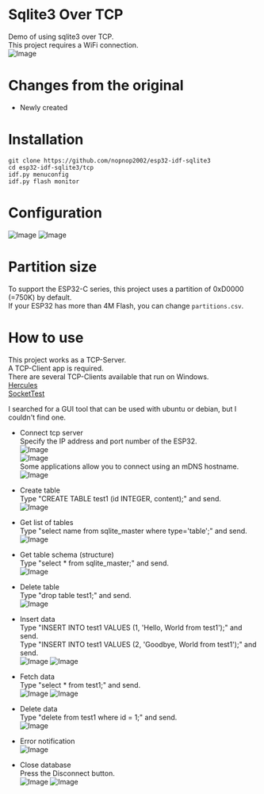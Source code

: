 # Sqlite3 Over TCP
Demo of using sqlite3 over TCP.   
This project requires a WiFi connection.   
![Image](https://github.com/user-attachments/assets/9e03a3a0-c163-46a2-893c-03e0526c5a48)

# Changes from the original   
- Newly created   

# Installation
```
git clone https://github.com/nopnop2002/esp32-idf-sqlite3
cd esp32-idf-sqlite3/tcp
idf.py menuconfig
idf.py flash monitor
```

# Configuration
![Image](https://github.com/user-attachments/assets/9b703004-7522-4624-8ae8-373f7c0544dd)
![Image](https://github.com/user-attachments/assets/c7fcefc3-dc7e-4ea2-ac7e-4481e3763e4f)


# Partition size
To support the ESP32-C series, this project uses a partition of 0xD0000 (=750K) by default.   
If your ESP32 has more than 4M Flash, you can change ```partitions.csv```.   


# How to use
This project works as a TCP-Server.   
A TCP-Client app is required.   
There are several TCP-Clients available that run on Windows.   
[Hercules](https://www.hw-group.com/software/hercules-setup-utility)   
[SocketTest](https://sourceforge.net/projects/sockettest/)   

I searched for a GUI tool that can be used with ubuntu or debian, but I couldn't find one.   


- Connect tcp server   
 Specify the IP address and port number of the ESP32.   
![Image](https://github.com/user-attachments/assets/04472473-3afa-435a-8450-1636f5a7aaf9)   
![Image](https://github.com/user-attachments/assets/11b02618-96fe-40f3-8864-cee05e6bcc99)   
 Some applications allow you to connect using an mDNS hostname.
![Image](https://github.com/user-attachments/assets/3fe6b00b-3966-4e1a-b13e-062412999b16)

- Create table   
Type "CREATE TABLE test1 (id INTEGER, content);" and send.   
![Image](https://github.com/user-attachments/assets/d7c3f6c0-8858-4f1a-9c69-c4263f9eedf8)

- Get list of tables   
Type "select name from sqlite_master where type='table';" and send.   
![Image](https://github.com/user-attachments/assets/3f777ff0-3ecc-4bce-8ab9-f68e1666a2ed)

- Get table schema (structure)   
Type "select * from sqlite_master;" and send.   
![Image](https://github.com/user-attachments/assets/3af26414-7480-4332-8a59-004784e2ec2a)

- Delete table   
Type "drop table test1;" and send.   
![Image](https://github.com/user-attachments/assets/6df27a87-f668-4a7f-90c4-28899a9e1ee8)

- Insert data   
Type "INSERT INTO test1 VALUES (1, 'Hello, World from test1');" and send.   
Type "INSERT INTO test1 VALUES (2, 'Goodbye, World from test1');" and send.   
![Image](https://github.com/user-attachments/assets/254f2101-dbd3-4b09-a6ee-c13af3cef44b)
![Image](https://github.com/user-attachments/assets/8f1daba1-3cf7-473c-9e6f-936792713114)

- Fetch data   
Type "select * from test1;" and send.   
![Image](https://github.com/user-attachments/assets/849435c0-a1c3-4ad4-98da-2095771234cb)
![Image](https://github.com/user-attachments/assets/9e03a3a0-c163-46a2-893c-03e0526c5a48)

- Delete data   
Type "delete from test1 where id = 1;" and send.   
![Image](https://github.com/user-attachments/assets/305aab97-8e42-4f45-967d-ef664e0f4228)

- Error notification   
![Image](https://github.com/user-attachments/assets/ed368dc7-d996-41c0-9b9e-17dbb2fbad1c)

- Close database   
Press the Disconnect button.   
![Image](https://github.com/user-attachments/assets/ebbc75fb-2c3d-417c-a64b-244852abf9e2)
![Image](https://github.com/user-attachments/assets/15004821-dab7-4b13-9b3b-196c8d1301b7)


